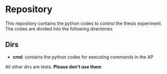 # Repository

This repository contains the python codes to control the thesis experiment.
The codes are divided into the following directories

## Dirs
* __cmd__: contains the python codes for executing commands in the AP

All other dirs are tests. **Please don't use them**
